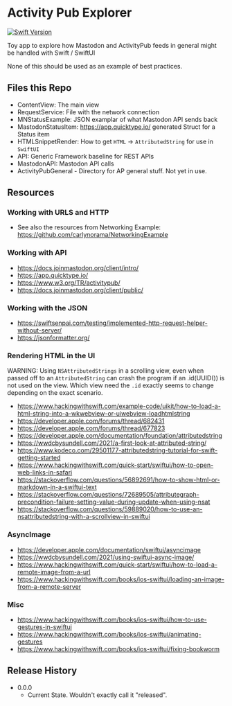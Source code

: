 #  Activity Pub Explorer

[![Swift Version][swift-image]][swift-url]

Toy app to explore how Mastodon and ActivityPub feeds in general might be handled with Swift / SwiftUI

None of this should be used as an example of best practices. 

## Files this Repo

- ContentView: The main view
- RequestService: File with the network connection
- MNStatusExample: JSON examplar of what Mastodon API sends back
- MastodonStatusItem: https://app.quicktype.io/ generated Struct for a Status item
- HTMLSnippetRender: How to get `HTML` -> `AttributedString` for use in `SwiftUI`
- API: Generic Framework baseline for REST APIs
- MastodonAPI: Mastodon API calls
- ActivityPubGeneral - Directory for AP general stuff. Not yet in use.

## Resources

### Working with URLS and HTTP
- See also the resources from Networking Example: https://github.com/carlynorama/NetworkingExample

### Working with API
- https://docs.joinmastodon.org/client/intro/
- https://app.quicktype.io/
- https://www.w3.org/TR/activitypub/
- https://docs.joinmastodon.org/client/public/

### Working with the JSON
- https://swiftsenpai.com/testing/implemented-http-request-helper-without-server/
- https://jsonformatter.org/

### Rendering HTML in the UI
WARNING: Using `NSAttributedStrings` in a scrolling view, even when passed off to an `AttributedString` can crash the program if an .id(UUID()) is not used on the view. Which view need the `.id` exactly seems to change depending on the exact scenario.  
- https://www.hackingwithswift.com/example-code/uikit/how-to-load-a-html-string-into-a-wkwebview-or-uiwebview-loadhtmlstring
- https://developer.apple.com/forums/thread/682431
- https://developer.apple.com/forums/thread/677823
- https://developer.apple.com/documentation/foundation/attributedstring
- https://wwdcbysundell.com/2021/a-first-look-at-attributed-string/
- https://www.kodeco.com/29501177-attributedstring-tutorial-for-swift-getting-started
- https://www.hackingwithswift.com/quick-start/swiftui/how-to-open-web-links-in-safari
- https://stackoverflow.com/questions/56892691/how-to-show-html-or-markdown-in-a-swiftui-text
- https://stackoverflow.com/questions/72689505/attributegraph-precondition-failure-setting-value-during-update-when-using-nsat
- https://stackoverflow.com/questions/59889020/how-to-use-an-nsattributedstring-with-a-scrollview-in-swiftui

### AsyncImage
- https://developer.apple.com/documentation/swiftui/asyncimage
- https://wwdcbysundell.com/2021/using-swiftui-async-image/
- https://www.hackingwithswift.com/quick-start/swiftui/how-to-load-a-remote-image-from-a-url
- https://www.hackingwithswift.com/books/ios-swiftui/loading-an-image-from-a-remote-server

### Misc
- https://www.hackingwithswift.com/books/ios-swiftui/how-to-use-gestures-in-swiftui
- https://www.hackingwithswift.com/books/ios-swiftui/animating-gestures
- https://www.hackingwithswift.com/books/ios-swiftui/fixing-bookworm


## Release History

* 0.0.0
    * Current State. Wouldn't exactly call it "released".  



[swift-image]:https://img.shields.io/badge/swift-5.7-orange.svg
[swift-url]: https://swift.org/

